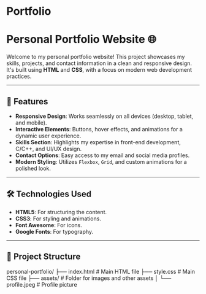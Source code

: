# Portfolio
# Personal Portfolio Website 🌐

Welcome to my personal portfolio website! This project showcases my skills, projects, and contact information in a clean and responsive design. It's built using **HTML** and **CSS**, with a focus on modern web development practices.

---

## 🚀 Features

- **Responsive Design**: Works seamlessly on all devices (desktop, tablet, and mobile).
- **Interactive Elements**: Buttons, hover effects, and animations for a dynamic user experience.
- **Skills Section**: Highlights my expertise in front-end development, C/C++, and UI/UX design.
- **Contact Options**: Easy access to my email and social media profiles.
- **Modern Styling**: Utilizes `Flexbox`, `Grid`, and custom animations for a polished look.

---

## 🛠️ Technologies Used

- **HTML5**: For structuring the content.
- **CSS3**: For styling and animations.
- **Font Awesome**: For icons.
- **Google Fonts**: For typography.

---

## 📂 Project Structure
personal-portfolio/
├── index.html # Main HTML file
├── style.css # Main CSS file
├── assets/ # Folder for images and other assets
│ └── profile.jpeg # Profile picture
